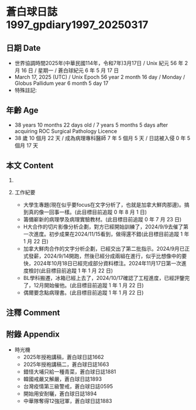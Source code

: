 [_metadata_:encoding]: - "utf-8"
[_metadata_:language]: - "zh-Hant-TW"
[_metadata_:fileformat]: - "markdown"
[_metadata_:MIME_type]: - "text/plain"
[_metadata_:markdown_version]: - "commonmark version 0.30"
[_metadata_:markdown_spec]: - "https://spec.commonmark.org/0.30/"

# 蒼白球日誌1997_gpdiary1997_20250317 #

## 日期 Date ##

* 世界協調時間2025年(中華民國114年，令和7年)3月17日 / Unix 紀元 56 年 2 月 16 日 / 星期一 / 蒼白球紀元 6 年 5 月 17 日
* March 17, 2025 (UTC) / Unix Epoch 56 year 2 month 16 day / Monday / Globus Pallidum year 6 month 5 day 17
* 特殊註記:

## 年齡 Age ##

* 38 years 10 months 22 days old / 7 years 5 months 5 days after acquiring ROC Surgical Pathology Licence
* 38 歲 10 個月 22 天 / 成為病理專科醫師 7 年 5 個月 5 天 / 日誌被入侵 0 年 5 個月 17 天

## 本文 Content ##

1. 

2. 工作紀要

    - 大學生專題(現在似乎要focus在文字分析了，也就是加拿大鮮肉那邊)。搞到真的像一回事一樣。(此目標目前追蹤 0 年 8 月 1 日)
    - 籌備嶄新的病理學及病理實驗教材。(此目標目前追蹤 0 年 7 月 23 日)
    - H大合作的切片影像分析企劃，對方已經開始訓練了，2024/9/9去催了第一次進度。初步成果在2024/11/15看到，做得還不錯(此目標目前追蹤 1 年 1 月 22 日)
    - 加拿大鮮肉合作的文字分析企劃，已經交出了第二批指示。2024/9月已正式發薪，2024/9/14開跑，然後已經分成兩組在進行，似乎比想像中的要快，2024年10月18日已經完成部分資料標注。2024年11月17日第一次進度檢討(此目標目前追蹤 1 年 1 月 22 日)
    - BL學科搬遷，冰箱已經上去了，2024/10/17確認了工程進度，已經評鑒完了，12月開始催他。(此目標目前追蹤 1 年 1 月 22 日)
    - 偶爾要念點病理書。(此目標目前追蹤 1 年 1 月 22 日)

## 注釋 Comment ##


## 附錄 Appendix ##

* 時光機
    - 2025年授袍講稿，蒼白球日誌1662
    - 2025年授袍講稿二，蒼白球日誌1663
    - 錯怪大埔只給一種青菜，蒼白球日誌1881
    - 韓國戒嚴又解嚴，蒼白球日誌1893
    - 台灣疫情第三級警戒，蒼白球日誌0595
    - 開始用安耐曬，蒼白球日誌1894
    - 中華隊奪得12強冠軍，蒼白球日誌1883
